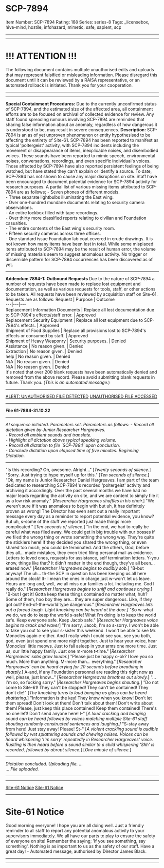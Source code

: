 # SCP-7894
Item Number: SCP-7894
Rating: 168
Series: series-8
Tags: _licensebox, hive-mind, hostile, infohazard, mimetic, safe, sapient, scp

---

* * *
# !!! ATTENTION !!!
The following document contains multiple unauthorised edits and uploads that may represent falsified or misleading information. Please disregard this document until it can be reviewed by a RAISA representative, or an automated rollback is initiated.
Thank you for your cooperation.
* * *
* * *
**Special Containment Procedures:**
Due to the currently unconfirmed status of SCP-7894, and the estimated size of the affected area, all containment efforts are to be focused on archival of collected evidence for review.
Any staff found spreading rumours involving SCP-7894 are reminded that sharing false information about an anomaly, regardless of how dangerous it is understood to be, may result in severe consequences.
**Description:**
SCP-7894 is an as of yet unproven phenomenon or entity hypothesised to be affecting the entirety of Site-61. SCP-7894 has been reported to manifest as typical 'poltergeist' activity, with SCP-7894 incidents including the movement or disappearance of items, inexplicable noises, and disembodied voices. These sounds have been reported to mimic speech, environmental noises, conversations, recordings, and even specific individual's voices. Those affected by SCP-7894 have also reported persistent feelings of being watched, but have stated they can't explain or identify a source.
To date, SCP-7894 has not shown to cause any major disruptions on site. Staff have been encouraged to document potential evidence for SCP-7894 activity for research purposes.
A partial list of various missing items attributed to SCP-7894 are as follows;
\- Seven phones of different models.  
\- Three separate lightbulbs illuminating the East wing.  
\- Over one-hundred mundane documents relating to security camera observations.  
\- An entire lockbox filled with tape recordings.  
\- Over thirty more classified reports relating to civilian and Foundation casualties.  
\- The entire contents of the East wing's security room.  
\- Fifteen security cameras across three offices.  
\- One standard issue Foundation lab coat covered in crude drawings.
It is not known how many items have been lost in total. While some misplaced items attributed to SCP-7894 may be the result of human error, the volume of missing materials seem to suggest anomalous activity.
No trigger or discernible pattern for SCP-7894 occurrences has been discovered as of yet.
* * *
**Addendum 7894-1: Outbound Requests**
Due to the nature of SCP-7894 a number of requests have been made to replace lost equipment and documentation, as well as various requests for tools, staff, or other actions to be taken. All requests have been reviewed by acquisition staff on Site-61.
Requests are as follows:
Request | Purpose | Outcome  
---|---|---  
Replacement Information Documents | Replace all lost documentation due to SCP-7894's effects/staff error. | Approved  
Replacement Security Equipment | Replace all lost equipment due to SCP-7894's effects. | Approved  
Shipment of Food Supplies | Replace all provisions lost to SCP-7894's effects or consumed by staff. | Approved  
Shipment of Heavy Weaponry | Security purposes. | Denied  
Assistance | No reason given. | Denied  
Extraction | No reason given. | Denied  
help | No reason given. | Denied  
N/A | No reason given. | Denied  
N/A | No reason given. | Denied  
It's noted that over 200 blank requests have been automatically denied and removed from the above record. Please avoid submitting blank requests in future. Thank you. (_This is an automated message._)
* * *
[ALERT: UNAUTHORISED FILE DETECTED](javascript:;)
[UNAUTHORISED FILE ACCESSED](javascript:;)
* * *
**File 61-7894-31.10.22**
* * *
_AI sequence initiated._
_Parameters set._
_Parameters as follows:_
\- _Record all dictation given by Junior Researcher Hargreaves._  
\- _Record all ambient sounds and translate._  
\- _Highlight all dictation above typical speaking volume._  
\- _Record all dictation to file 'SCP-7894' upon conclusion._  
\- _Conclude dictation upon elapsed time of five minutes._
_Beginning Dictation._
* * *
"Is this recording? Oh, awesome. Alright…"
[_Twenty seconds of silence._]
"Sorry. Just trying to hype myself up for this."
[_Ten seconds of silence._]
"Ok, my name is Junior Researcher Daniel Hargreaves. I am part of the team dedicated to researching SCP-7894's recorded 'poltergeist' activity and archiving it accordingly. Over the past several months we have had no major leads regarding the activity on site, and we are content to simply file it as a low risk anomaly."
[_Researcher Hargreaves shuffles in his chair._]
"We weren't sure if it was anomalous to begin with but uh, it has definitely proven us wrong! The Director has even sent out a really important message every day as a reminder to report potential evidence, you know? But uh, s-some of the stuff we reported just made things more complicated."
[_Ten seconds of silence._]
"In the end, we had to really be careful what was filed away. We could get in big trouble with our bosses if we filed the wrong thing or wrote something the wrong way. They're quite the sticklers here! If they decided you shared the wrong thing, or even shared too much, you could be terminated. And the others, God, before they all… made mistakes, they even tried filing personal mail as evidence. Letters to loved ones, requests for assistance, self termination letters. Y-you know, things like that? It didn't matter in the end though, they've all been… erased now."
[_Researcher Hargreaves begins to audibly sob._]
"B-but anyway! The uh… th-the SCP in question has been keeping us all here around the clock! It- I mean the ones in charge just w-won't let us leave. Hours are long and, well, we all miss our families a lot. Including me. God I really do."
[_Researcher Hargreaves begins to sniff and continues crying._]
"B-but I get it! Gotta keep these things contained no matter what, huh? Some of them, hoo boy they are… they are super dangerous. Like, if they got out? End-of-the-world type dangerous."
[_Researcher Hargreaves lets out a forced laugh. Light knocking can be heard at the door.]_
"So w-what we do, we do to keep the world s-safe! What I'm doing is to keep the world safe. Keep everyone safe. Keep Jacob safe."
[_Researcher Hargreaves voice begins to crack and waver_]
"I'm sorry, Jacob, I'm so s-sorry. I won't be able to take you out to see your s-sister this weekend. I won't be able to see Mr. Monocles again e-either. And I really wish I could see you, see you both, god, even just spend one more night together. Just to hear your voice, hear Monocles' little meows. Just to fall asleep in your arms one more time. Just us, our little happy family. Just one m-more t-time."
[_Researcher Hargreaves' sobs grow louder._]
"Please just be happy o-ok? I love you so much. More than anything. M-more than… everything."
[_Researcher Hargreaves' can be heard crying for 20 seconds before breathing in sharply._]
A-and, if any Foundation personnel are reading this right now as well, please, just know…"
[_Researcher Hargreaves breathes out slowly._]
"… I'm so, so fucking sorry."
[_Researcher Hargreaves begins shouting._]
"Do not come to Site-61! They can't be stopped! They can't be contained! They don't die!"
[_The knocking turns to loud banging as glass can be heard shattering._]
"Information is the key! They know when you know! Don't let them spread! Don't look at them! Don't talk about them! Don't write about them! Please, just keep this place contained! Keep them contained! There's no one left! Don't send anyone here! I-"
[_A loud cracking and banging sound can be heard followed by voices matching multiple Site-61 staff shouting randomly constructed sentences and laughing.]_
"S-stay away from here! Just stay away! Please! St-"
[_A violent crackling sound is audible followed by wet splattering sounds and chewing noises. Voices can be heard whispering 'I'm sorry' repeatedly in Researcher Hargreaves' voice. Rustling is then heard before a sound similar to a child whispering 'Shh' is recorded, followed by abrupt silence._]
[_One minute of silence._]
* * *
_Dictation concluded._
_Uploading file._
…  
…
_File uploaded._
* * *
* * *
[Site-61 Notice](javascript:;)
[Site-61 Notice](javascript:;)
* * *
# Site-61 Notice
Good morning everyone! I hope you are all doing well. Just a friendly reminder to all staff to report any potential anomalous activity to your supervisors immediately. We all have our parts to play to ensure the safety of everyone on site!
Remember the saying; 'If you see something, say something'. Nothing is as important to us as the safety of our staff.
Have a great day!
\- Automated message, authorised by Director James Black.
* * *
* * *